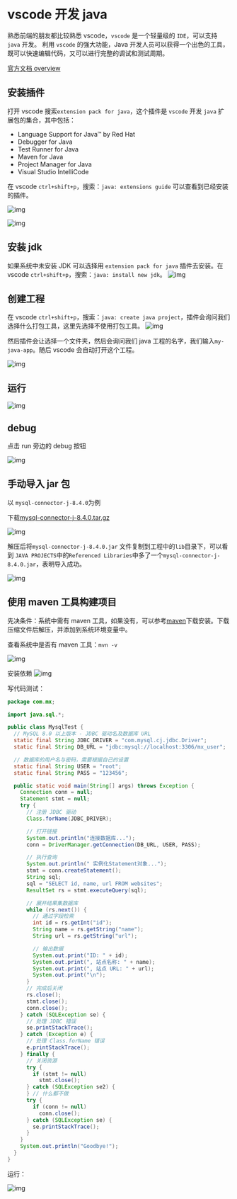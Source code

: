 # vscode 开发 java

熟悉前端的朋友都比较熟悉 vscode，`vscode` 是一个轻量级的 `IDE`，可以支持 `java` 开发。
利用 `vscode` 的强大功能，Java 开发人员可以获得一个出色的工具，既可以快速编辑代码，又可以进行完整的调试和测试周期。

[官方文档 overview](https://code.visualstudio.com/docs/languages/java#_install-visual-studio-code-for-java)

## 安装插件

打开 vscode 搜索`extension pack for java`，这个插件是 `vscode` 开发 `java` 扩展包的集合，其中包括：

- Language Support for Java™ by Red Hat
- Debugger for Java
- Test Runner for Java
- Maven for Java
- Project Manager for Java
- Visual Studio IntelliCode

在 vscode `ctrl+shift+p`，搜索：`java: extensions guide` 可以查看到已经安装的插件。

![img](https://bucket.edgexie.top/for-blog/java/vscode-for-java/p1.png)

![img](https://bucket.edgexie.top/for-blog/java/vscode-for-java/p2.png)

## 安装 jdk

如果系统中未安装 JDK 可以选择用 `extension pack for java` 插件去安装。在 vscode `ctrl+shift+p`，搜索：`java: install new jdk`。
![img](https://bucket.edgexie.top/for-blog/java/vscode-for-java/p3.png)

## 创建工程

在 vscode `ctrl+shift+p`，搜索：`java: create java project`，插件会询问我们选择什么打包工具，这里先选择不使用打包工具。
![img](https://bucket.edgexie.top/for-blog/java/vscode-for-java/p4.png)

然后插件会让选择一个文件夹，然后会询问我们 java 工程的名字，我们输入`my-java-app`。随后 vscode 会自动打开这个工程。

![img](https://bucket.edgexie.top/for-blog/java/vscode-for-java/p5.png)

## 运行

![img](https://bucket.edgexie.top/for-blog/java/vscode-for-java/p6.png)

## debug

点击 run 旁边的 debug 按钮

![img](https://bucket.edgexie.top/for-blog/java/vscode-for-java/p7.png)

## 手动导入 jar 包

以 `mysql-connector-j-8.4.0`为例

下载[mysql-connector-j-8.4.0.tar.gz](https://dev.mysql.com/downloads/connector/j/)

![img](https://bucket.edgexie.top/for-blog/java/vscode-for-java/p8.png)

解压后将`mysql-connector-j-8.4.0.jar` 文件复制到工程中的`lib`目录下，可以看到 `JAVA PROJECTS`中的`Referenced Libraries`中多了一个`mysql-connector-j-8.4.0.jar`，表明导入成功。

![img](https://bucket.edgexie.top/for-blog/java/vscode-for-java/p9.png)

## 使用 maven 工具构建项目

先决条件：系统中需有 maven 工具，如果没有，可以参考[maven](https://maven.apache.org/download.cgi)下载安装。下载压缩文件后解压，并添加到系统环境变量中。

查看系统中是否有 maven 工具：`mvn -v`

![img](https://bucket.edgexie.top/for-blog/java/vscode-for-java/p10.png)

安装依赖
![img](https://bucket.edgexie.top/for-blog/java/vscode-for-java/p11.png)

写代码测试：

```java
package com.mx;

import java.sql.*;

public class MysqlTest {
  // MySQL 8.0 以上版本 - JDBC 驱动名及数据库 URL
  static final String JDBC_DRIVER = "com.mysql.cj.jdbc.Driver";
  static final String DB_URL = "jdbc:mysql://localhost:3306/mx_user";

  // 数据库的用户名与密码，需要根据自己的设置
  static final String USER = "root";
  static final String PASS = "123456";

  public static void main(String[] args) throws Exception {
    Connection conn = null;
    Statement stmt = null;
    try {
      // 注册 JDBC 驱动
      Class.forName(JDBC_DRIVER);

      // 打开链接
      System.out.println("连接数据库...");
      conn = DriverManager.getConnection(DB_URL, USER, PASS);

      // 执行查询
      System.out.println(" 实例化Statement对象...");
      stmt = conn.createStatement();
      String sql;
      sql = "SELECT id, name, url FROM websites";
      ResultSet rs = stmt.executeQuery(sql);

      // 展开结果集数据库
      while (rs.next()) {
        // 通过字段检索
        int id = rs.getInt("id");
        String name = rs.getString("name");
        String url = rs.getString("url");

        // 输出数据
        System.out.print("ID: " + id);
        System.out.print(", 站点名称: " + name);
        System.out.print(", 站点 URL: " + url);
        System.out.print("\n");
      }
      // 完成后关闭
      rs.close();
      stmt.close();
      conn.close();
    } catch (SQLException se) {
      // 处理 JDBC 错误
      se.printStackTrace();
    } catch (Exception e) {
      // 处理 Class.forName 错误
      e.printStackTrace();
    } finally {
      // 关闭资源
      try {
        if (stmt != null)
          stmt.close();
      } catch (SQLException se2) {
      } // 什么都不做
      try {
        if (conn != null)
          conn.close();
      } catch (SQLException se) {
        se.printStackTrace();
      }
    }
    System.out.println("Goodbye!");
  }
}

```

运行：

![img](https://bucket.edgexie.top/for-blog/java/vscode-for-java/p12.png)
